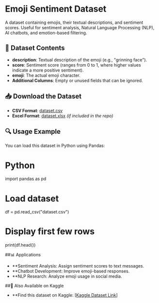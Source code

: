 # Emoji Sentiment Dataset

A dataset containing emojis, their textual descriptions, and sentiment scores. Useful for sentiment analysis, Natural Language Processing (NLP), AI chatbots, and emotion-based filtering.

## 📂 Dataset Contents

- **description**: Textual description of the emoji (e.g., "grinning face").
- **score**: Sentiment score (ranges from 0 to 1, where higher values indicate a more positive sentiment).
- **emoji**: The actual emoji character.
- **Additional Columns**: Empty or unused fields that can be ignored.

## 📥 Download the Dataset

- **CSV Format**: [dataset.csv](./dataset.csv)
- **Excel Format**: [dataset.xlsx](./dataset.xlsx) *(if included in the repo)*

## 🔍 Usage Example

You can load this dataset in Python using Pandas:

# Python
import pandas as pd

# Load dataset
df = pd.read_csv("dataset.csv")

# Display first few rows
print(df.head())

##📊 Applications

- **Sentiment Analysis: Assign sentiment scores to text messages.
- **Chatbot Development: Improve emoji-based responses.
- **NLP Research: Analyze emoji usage in social media.
  
##📡 Also Available on Kaggle
- **Find this dataset on Kaggle: [[Kaggle Dataset Link](https://www.kaggle.com/datasets/dhruvhada/emoji-sentiments-and-description)] 
